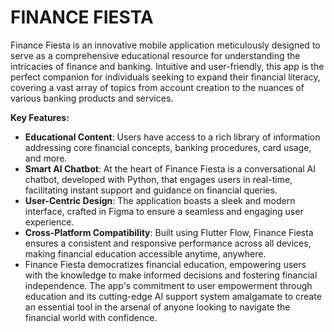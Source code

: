 FINANCE FIESTA
==================

Finance Fiesta is an innovative mobile application meticulously designed to serve as a comprehensive educational resource for understanding the intricacies of finance and banking. Intuitive and user-friendly, this app is the perfect companion for individuals seeking to expand their financial literacy, covering a vast array of topics from account creation to the nuances of various banking products and services.

**Key Features:**

- **Educational Content**: Users have access to a rich library of information addressing core financial concepts, banking procedures, card usage, and more.
- **Smart AI Chatbot**: At the heart of Finance Fiesta is a conversational AI chatbot, developed with Python, that engages users in real-time, facilitating instant support and guidance on financial queries.
- **User-Centric Design**: The application boasts a sleek and modern interface, crafted in Figma to ensure a seamless and engaging user experience.
- **Cross-Platform Compatibility**: Built using Flutter Flow, Finance Fiesta ensures a consistent and responsive performance across all devices, making financial education accessible anytime, anywhere.
- Finance Fiesta democratizes financial education, empowering users with the knowledge to make informed decisions and fostering financial independence. The app's commitment to user empowerment through education and its cutting-edge AI support system amalgamate to create an essential tool in the arsenal of anyone looking to navigate the financial world with confidence.

